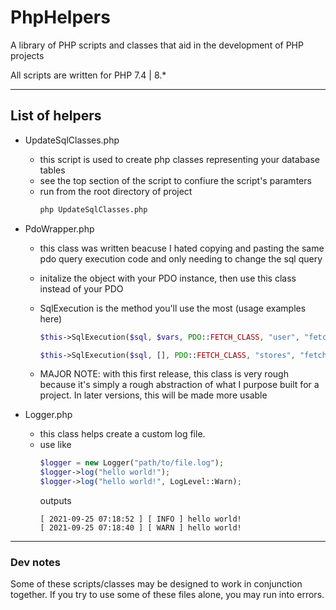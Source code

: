 # PhpHelpers

A library of PHP scripts and classes that aid in the development of PHP projects

All scripts are written for PHP 7.4 | 8.\*

---

## List of helpers

- UpdateSqlClasses.php
  - this script is used to create php classes representing your database tables
  - see the top section of the script to confiure the script's paramters
  - run from the root directory of project
    ```bash
    php UpdateSqlClasses.php
    ```
- PdoWrapper.php

  - this class was written beacuse I hated copying and pasting the same pdo query execution code and only needing to change the sql query
  - initalize the object with your PDO instance, then use this class instead of your PDO
  - SqlExecution is the method you'll use the most (usage examples here)

    ```php
    $this->SqlExecution($sql, $vars, PDO::FETCH_CLASS, "user", "fetch");

    $this->SqlExecution($sql, [], PDO::FETCH_CLASS, "stores", "fetchAll");
    ```

  - MAJOR NOTE: with this first release, this class is very rough because it's simply a rough abstraction of what I purpose built for a project. In later versions, this will be made more usable

- Logger.php
  - this class helps create a custom log file.
  - use like
    ```php
    $logger = new Logger("path/to/file.log");
    $logger->log("hello world!");
    $logger->log("hello world!", LogLevel::Warn);
    ```
    outputs
    ```log
    [ 2021-09-25 07:18:52 ] [ INFO ] hello world!
    [ 2021-09-25 07:18:40 ] [ WARN ] hello world!
    ```

---

### Dev notes

Some of these scripts/classes may be designed to work in conjunction together. If you try to use some of these files alone, you may run into errors.
